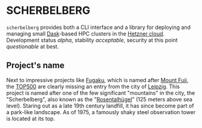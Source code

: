 # SCHERBELBERG

`scherbelberg` provides both a CLI interface and a library for deploying and managing small [Dask](https://dask.org/)-based HPC clusters in the [Hetzner cloud](http://cloud.hetzner.com/). Development status *alpha*, stability *acceptable*, security at this point *questionable* at best.

## Project's name

Next to impressive projects like [Fugaku](https://en.wikipedia.org/wiki/Fugaku_(supercomputer)), which is named after [Mount Fuji](https://en.wikipedia.org/wiki/Mount_Fuji), the [TOP500](https://en.wikipedia.org/wiki/TOP500) are clearly missing an entry from the city of [Leipzig](https://en.wikipedia.org/wiki/Leipzig). This project is named after one of the few significant "mountains" in the city, the "Scherbelberg", also known as the "[Rosentalhügel](https://commons.wikimedia.org/wiki/Category:Rosentalh%C3%BCgel_(Leipzig))" (125 meters above sea level). Staring out as a late 19th century landfill, it has since become part of a park-like landscape. As of 1975, a famously shaky steel observation tower is located at its top.
